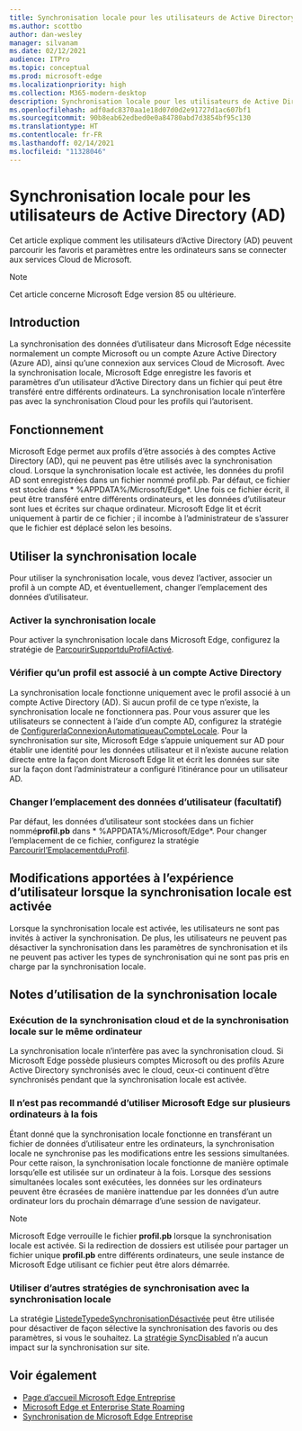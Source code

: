 ```yaml
---
title: Synchronisation locale pour les utilisateurs de Active Directory (AD)
ms.author: scottbo
author: dan-wesley
manager: silvanam
ms.date: 02/12/2021
audience: ITPro
ms.topic: conceptual
ms.prod: microsoft-edge
ms.localizationpriority: high
ms.collection: M365-modern-desktop
description: Synchronisation locale pour les utilisateurs de Active Directory (AD)
ms.openlocfilehash: adf0adc8370aa1e18d07d0d2e91727d1ac607bf1
ms.sourcegitcommit: 90b8eab62edbed0e0a84780abd7d3854bf95c130
ms.translationtype: HT
ms.contentlocale: fr-FR
ms.lasthandoff: 02/14/2021
ms.locfileid: "11328046"
---
```

# Synchronisation locale pour les utilisateurs de Active Directory (AD)

Cet article explique comment les utilisateurs d’Active Directory (AD) peuvent parcourir les favoris et paramètres entre les ordinateurs sans se connecter aux services Cloud de Microsoft.

> [!NOTE]
> Cet article concerne Microsoft Edge version 85 ou ultérieure.

## Introduction

La synchronisation des données d’utilisateur dans Microsoft Edge nécessite normalement un compte Microsoft ou un compte Azure Active Directory (Azure AD), ainsi qu’une connexion aux services Cloud de Microsoft. Avec la synchronisation locale, Microsoft Edge enregistre les favoris et paramètres d’un utilisateur d’Active Directory dans un fichier qui peut être transféré entre différents ordinateurs. La synchronisation locale n’interfère pas avec la synchronisation Cloud pour les profils qui l’autorisent.

## Fonctionnement

Microsoft Edge permet aux profils d’être associés à des comptes Active Directory (AD), qui ne peuvent pas être utilisés avec la synchronisation cloud. Lorsque la synchronisation locale est activée, les données du profil AD sont enregistrées dans un fichier nommé profil.pb. Par défaut, ce fichier est stocké dans * %APPDATA%/Microsoft/Edge*. Une fois ce fichier écrit, il peut être transféré entre différents ordinateurs, et les données d’utilisateur sont lues et écrites sur chaque ordinateur. Microsoft Edge lit et écrit uniquement à partir de ce fichier ; il incombe à l’administrateur de s’assurer que le fichier est déplacé selon les besoins.

## Utiliser la synchronisation locale

Pour utiliser la synchronisation locale, vous devez l’activer, associer un profil à un compte AD, et éventuellement, changer l’emplacement des données d’utilisateur.

### Activer la synchronisation locale

Pour activer la synchronisation locale dans Microsoft Edge, configurez la stratégie de [ParcourirSupportduProfilActivé](https://docs.microsoft.com/DeployEdge/microsoft-edge-policies#roamingprofilesupportenabled).

### Vérifier qu’un profil est associé à un compte Active Directory

La synchronisation locale fonctionne uniquement avec le profil associé à un compte Active Directory (AD). Si aucun profil de ce type n’existe, la synchronisation locale ne fonctionnera pas. Pour vous assurer que les utilisateurs se connectent à l’aide d’un compte AD, configurez la stratégie de [ConfigurerlaConnexionAutomatiqueauCompteLocale](https://docs.microsoft.com/DeployEdge/microsoft-edge-policies#configureonpremisesaccountautosignin). Pour la synchronisation sur site, Microsoft Edge s’appuie uniquement sur AD pour établir une identité pour les données utilisateur et il n’existe aucune relation directe entre la façon dont Microsoft Edge lit et écrit les données sur site sur la façon dont l’administrateur a configuré l’itinérance pour un utilisateur AD.

### Changer l’emplacement des données d’utilisateur (facultatif)

Par défaut, les données d’utilisateur sont stockées dans un fichier nommé**profil.pb** dans * %APPDATA%/Microsoft/Edge*. Pour changer l’emplacement de ce fichier, configurez la stratégie [Parcourirl’EmplacementduProfil](https://docs.microsoft.com/DeployEdge/microsoft-edge-policies#roamingprofilelocation).

## Modifications apportées à l’expérience d’utilisateur lorsque la synchronisation locale est activée

Lorsque la synchronisation locale est activée, les utilisateurs ne sont pas invités à activer la synchronisation. De plus, les utilisateurs ne peuvent pas désactiver la synchronisation dans les paramètres de synchronisation et ils ne peuvent pas activer les types de synchronisation qui ne sont pas pris en charge par la synchronisation locale.

## Notes d’utilisation de la synchronisation locale

### Exécution de la synchronisation cloud et de la synchronisation locale sur le même ordinateur

La synchronisation locale n’interfère pas avec la synchronisation cloud. Si Microsoft Edge possède plusieurs comptes Microsoft ou des profils Azure Active Directory synchronisés avec le cloud, ceux-ci continuent d’être synchronisés pendant que la synchronisation locale est activée.

### Il n’est pas recommandé d’utiliser Microsoft Edge sur plusieurs ordinateurs à la fois

Étant donné que la synchronisation locale fonctionne en transférant un fichier de données d’utilisateur entre les ordinateurs, la synchronisation locale ne synchronise pas les modifications entre les sessions simultanées. Pour cette raison, la synchronisation locale fonctionne de manière optimale lorsqu’elle est utilisée sur un ordinateur à la fois. Lorsque des sessions simultanées locales sont exécutées, les données sur les ordinateurs peuvent être écrasées de manière inattendue par les données d’un autre ordinateur lors du prochain démarrage d’une session de navigateur.

> [!NOTE]
> Microsoft Edge verrouille le fichier **profil.pb** lorsque la synchronisation locale est activée. Si la redirection de dossiers est utilisée pour partager un fichier unique **profil.pb** entre différents ordinateurs, une seule instance de Microsoft Edge utilisant ce fichier peut être alors démarrée.

### Utiliser d’autres stratégies de synchronisation avec la synchronisation locale

La stratégie [ListedeTypedeSynchronisationDésactivée](https://docs.microsoft.com/DeployEdge/microsoft-edge-policies#synctypeslistdisabled) peut être utilisée pour désactiver de façon sélective la synchronisation des favoris ou des paramètres, si vous le souhaitez. La [stratégie SyncDisabled](https://docs.microsoft.com/DeployEdge/microsoft-edge-policies#syncdisabled) n’a aucun impact sur la synchronisation sur site.

## Voir également

- [Page d’accueil Microsoft Edge Entreprise](https://aka.ms/EdgeEnterprise)
- [Microsoft Edge et Enterprise State Roaming](microsoft-edge-enterprise-state-roaming.md)
- [Synchronisation de Microsoft Edge Entreprise](microsoft-edge-enterprise-sync.md)
